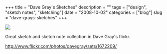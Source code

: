 +++
title = "Dave Gray's Sketches"
description = ""
tags = ["design", "sketch notes", "sketching"]
date = "2008-10-02"
categories = ["blog"]
slug = "dave-grays-sketches"
+++



  <div class="notebook-screenshot"><a href="http://www.flickr.com/photos/davegray/sets/1672209/"><img src="http://media.konigi.com/bluga/wt48e4d4f7f1df3.jpg"/></a></div><p>Great sketch and sketch note collection in Dave Gray's flickr.</p>
    
  <a href="http://www.flickr.com/photos/davegray/sets/1672209/">http://www.flickr.com/photos/davegray/sets/1672209/</a>
